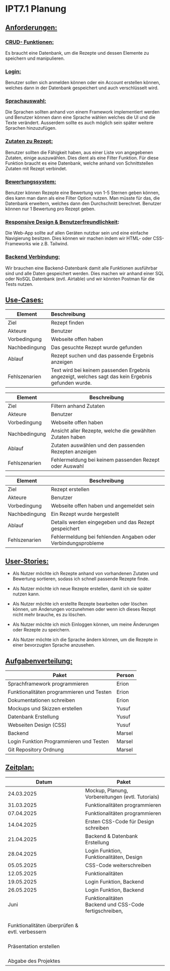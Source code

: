 # IPT7.1 Planung

## <u>Anforderungen:</u>

### <u>CRUD- Funktionen:</u>

 Es braucht eine Datenbank, um die Rezepte und dessen Elemente zu speichern und manipulieren.

### <u>Login: </u>

Benutzer sollen sich anmelden können oder ein Account erstellen können, welches dann in der Datenbank gespeichert und auch verschlüsselt wird.

### <u>Sprachauswahl: </u>

Die Sprachen sollten anhand von einem Framework implementiert werden und Benutzer können dann eine Sprache wählen welches die UI und die Texte verändert. Ausserdem sollte es auch möglich sein später weitere Sprachen hinzuzufügen.

### <u>Zutaten zu Rezept: </u>

Benutzer sollten die Fähigkeit haben, aus einer Liste von angegebenen Zutaten, einige auszuwählen. Dies dient als eine Filter Funktion. Für diese Funktion braucht es eine Datenbank, welche anhand von Schnittstellen Zutaten mit Rezept verbindet.

### <u>Bewertungssystem: </u>

Benutzer können Rezepte eine Bewertung von 1-5 Sternen geben können, dies kann man dann als eine Filter Option nutzen. Man müsste für das, die Datenbank erweitern, welches dann den Durchschnitt berechnet. Benutzer können nur 1 Bewertung pro Rezept geben.

### <u>Responsive Design & Benutzerfreundlichkeit</u>:

Die Web-App sollte auf allen Geräten nutzbar sein und eine einfache Navigierung besitzen. Dies können wir machen indem wir HTML- oder CSS-Frameworks wie z.B. Tailwind.

### <u>Backend Verbindung: </u>

Wir brauchen eine Backend-Datenbank damit alle Funktionen ausführbar sind und alle Daten gespeichert werden. Dies machen wir anhand einer SQL oder NoSQL Datenbank (evtl.  Airtable) und wir könnten Postman für die Tests nutzen.

## <u>Use-Cases:</u>

| Element       | Beschreibung                                                                                      |
| ------------- |:------------------------------------------------------------------------------------------------- |
| Ziel          | Rezept finden                                                                                     |
| Akteure       | Benutzer                                                                                          |
| Vorbedingung  | Webseite offen haben                                                                              |
| Nachbedingung | Das gesuchte Rezept wurde gefunden                                                                |
| Ablauf        | Rezept suchen und das passende Ergebnis anzeigen                                                  |
| Fehlszenarien | Text wird bei keinem passenden Ergebnis angezeigt, welches sagt das kein Ergebnis gefunden wurde. |

| Element       | Beschreibung                                              |
| ------------- | --------------------------------------------------------- |
| Ziel          | Filtern anhand Zutaten                                    |
| Akteure       | Benutzer                                                  |
| Vorbedingung  | Webseite offen haben                                      |
| Nachbedingung | Ansicht aller Rezepte, welche die gewählten Zutaten haben |
| Ablauf        | Zutaten auswählen und den passenden Rezepten anzeigen     |
| Fehlszenarien | Fehlermeldung bei keinem passenden Rezept oder Auswahl    |

| Element       | Beschreibung                                                 |
| ------------- | ------------------------------------------------------------ |
| Ziel          | Rezept erstellen                                             |
| Akteure       | Benutzer                                                     |
| Vorbedingung  | Webseite offen haben und angemeldet sein                     |
| Nachbedingung | Ein Rezept wurde hergestellt                                 |
| Ablauf        | Details werden eingegeben und das Rezept gespeichert         |
| Fehlszenarien | Fehlermeldung bei fehlenden Angaben oder Verbindungsprobleme |

## <u>User-Stories:</u>

- Als Nutzer möchte ich Rezepte anhand von vorhandenen Zutaten und Bewertung sortieren, sodass ich schnell passende Rezepte finde.

- Als Nutzer möchte ich neue Rezepte erstellen, damit ich sie später nutzen kann.

- Als Nutzer möchte ich erstellte Rezepte bearbeiten oder löschen können, um Änderungen vorzunehmen oder wenn ich dieses Rezept nicht mehr brauche, es zu löschen.

- Als Nutzer möchte ich mich Einloggen können, um meine Änderungen oder Rezepte zu speichern.

- Als Nutzer möchte ich die Sprache ändern können, um die Rezepte in einer bevorzugten Sprache anzusehen.

## <u>Aufgabenverteilung:</u>

| Paket                                     | Person |
| ----------------------------------------- | ------ |
| Sprachframework programmieren             | Erion  |
| Funktionalitäten programmieren und Testen | Erion  |
| Dokumentationen schreiben                 | Erion  |
| Mockups und Skizzen erstellen             | Yusuf  |
| Datenbank Erstellung                      | Yusuf  |
| Webseiten Design (CSS)                    | Yusuf  |
| Backend                                   | Marsel |
| Login Funktion Programmieren und Testen   | Marsel |
| Git Repository Ordnung                    | Marsel |

## <u>Zeitplan:</u>

| Datum                                               | Paket                                                       |
| --------------------------------------------------- | ----------------------------------------------------------- |
| 24.03.2025                                          | Mockup, Planung, Vorbereitungen (evtl. Tutorials)           |
| 31.03.2025                                          | Funktionalitäten programmieren                              |
| 07.04.2025                                          | Funktionalitäten programmieren                              |
| 14.04.2025                                          | Ersten CSS-Code für Design schreiben                        |
| 21.04.2025                                          | Backend & Datenbank Erstellung                              |
| 28.04.2025                                          | Login Funktion, Funktionalitäten, Design                    |
| 05.05.2025                                          | CSS-Code weiterschreiben                                    |
| 12.05.2025                                          | Funktionalitäten                                            |
| 19.05.2025                                          | Login Funktion, Backend                                     |
| 26.05.2025                                          | Login Funktion, Backend                                     |
| Juni                                                | Funktionalitäten <br/>Backend und CSS-Code fertigschreiben, |
| <br/>Funktionalitäten überprüfen & evtl. verbessern |                                                             |
| <br/>Präsentation erstellen                         |                                                             |
| <br/>Abgabe des Projektes                           |                                                             |
